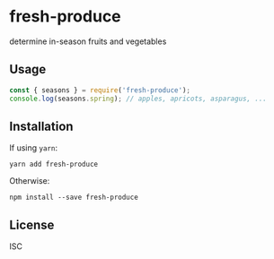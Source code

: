 # fresh-produce

determine in-season fruits and vegetables

## Usage

```javascript
const { seasons } = require('fresh-produce');
console.log(seasons.spring); // apples, apricots, asparagus, ...
```

## Installation

If using `yarn`:
```
yarn add fresh-produce
```

Otherwise:
```
npm install --save fresh-produce 
```

## License

ISC